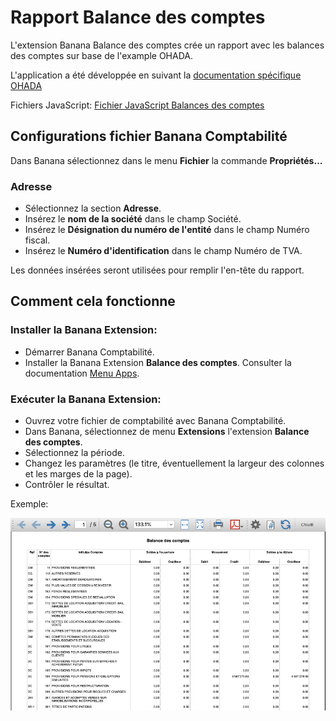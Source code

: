 # Rapport Balance des comptes

L'extension Banana Balance des comptes crée un rapport avec les balances des comptes sur base de l'example OHADA.

L'application a été développée en suivant la [documentation spécifique OHADA](https://github.com/BananaAccounting/CongoRDC/blob/master/reports/accounts_balances/balance_des_comptes.pdf)

Fichiers JavaScript: [Fichier JavaScript Balances des comptes](https://raw.githubusercontent.com/BananaAccounting/CongoRDC/master/reports/accounts_balances/ch.banana.africa.accountsbalances.js)


## Configurations fichier Banana Comptabilité
Dans Banana sélectionnez dans le menu **Fichier** la commande **Propriétés...**
### Adresse
* Sélectionnez la section **Adresse**.
* Insérez le **nom de la société** dans le champ Société.
* Insérez le **Désignation du numéro de l'entité** dans le champ Numéro fiscal.
* Insérez le **Numéro d'identification** dans le champ Numéro de TVA.

Les données insérées seront utilisées pour remplir l'en-tête du rapport.


## Comment cela fonctionne

### Installer la Banana Extension:
* Démarrer Banana Comptabilité.
* Installer la Banana Extension **Balance des comptes**. Consulter la documentation [Menu Apps](https://www.banana.ch/doc/fr/node/4702).

### Exécuter la Banana Extension:
* Ouvrez votre fichier de comptabilité avec Banana Comptabilité.
* Dans Banana, sélectionnez de menu **Extensions** l'extension **Balance des comptes**.
* Sélectionnez la période.
* Changez les paramètres (le titre, éventuellement la largeur des colonnes et les marges de la page).
* Contrôler le résultat.

Exemple:

![Balance des comptes exemple](https://github.com/BananaAccounting/CongoRDC/raw/master/reports/accounts_balances/balance_des_comptes_exemple.png)

